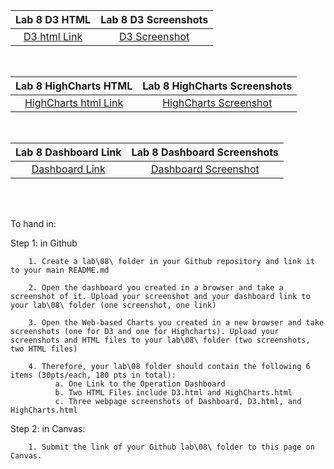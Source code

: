 |Lab 8 D3 HTML|Lab 8 D3 Screenshots|
|:------:|:------:|
|[D3 html Link](D3.html)|[D3 Screenshot](Screenshot_D3_Task.png)|
<br/>

|Lab 8 HighCharts HTML|Lab 8 HighCharts Screenshots|
|:------:|:------:|
|[HighCharts html Link](HighCharts.html)|[HighCharts Screenshot](Screenshot_HighCharts_Task.png)|
<br/>

|Lab 8 Dashboard Link|Lab 8 Dashboard Screenshots|
|:------:|:------:|
|[Dashboard Link](https://tamu.maps.arcgis.com/apps/dashboards/26dc9a7eef1243139ae97a0b1ebe8521)|[Dashboard Screenshot](Screenshot_Dashboard_Tutorial.png)|
<br/>
<br/>

To hand in:

  Step 1: in Github

        1. Create a lab\08\ folder in your Github repository and link it to your main README.md

        2. Open the dashboard you created in a browser and take a screenshot of it. Upload your screenshot and your dashboard link to your lab\08\ folder (one screenshot, one link) 

        3. Open the Web-based Charts you created in a new browser and take screenshots (one for D3 and one for Highcharts). Upload your screenshots and HTML files to your lab\08\ folder (two screenshots, two HTML files) 

        4. Therefore, your lab\08 folder should contain the following 6 items (30pts/each, 180 pts in total): 
              a. One Link to the Operation Dashboard
              b. Two HTML Files include D3.html and HighCharts.html
              c. Three webpage screenshots of Dashboard, D3.html, and HighCharts.html

  Step 2: in Canvas:

        1. Submit the link of your Github lab\08\ folder to this page on Canvas.